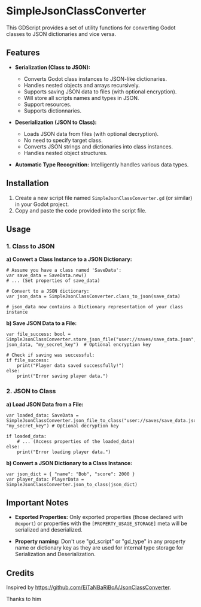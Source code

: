 # SimpleJsonClassConverter

This GDScript provides a set of utility functions for converting Godot classes to JSON dictionaries and vice versa. 

## Features

* **Serialization (Class to JSON):**
	* Converts Godot class instances to JSON-like dictionaries.
	* Handles nested objects and arrays recursively.
	* Supports saving JSON data to files (with optional encryption).
	* Will store all scripts names and types in JSON.
	* Support resources.
	* Supports dictionnaries.
* **Deserialization (JSON to Class):**
	* Loads JSON data from files (with optional decryption).
	* No need to specify target class.
	* Converts JSON strings and dictionaries into class instances.
	* Handles nested object structures.

* **Automatic Type Recognition:**  Intelligently handles various data types.

## Installation

1. Create a new script file named `SimpleJsonClassConverter.gd` (or similar) in your Godot project.
2. Copy and paste the code provided into the script file.

## Usage

### 1. Class to JSON

**a) Convert a Class Instance to a JSON Dictionary:**

```gdscript
# Assume you have a class named 'SaveData':
var save_data = SaveData.new()
# ... (Set properties of save_data)

# Convert to a JSON dictionary:
var json_data = SimpleJsonClassConverter.class_to_json(save_data) 

# json_data now contains a Dictionary representation of your class instance
```


**b) Save JSON Data to a File:**

```gdscript
var file_success: bool = SimpleJsonClassConverter.store_json_file("user://saves/save_data.json", json_data, "my_secret_key")  # Optional encryption key

# Check if saving was successful:
if file_success:
	print("Player data saved successfully!")
else:
	print("Error saving player data.") 
```

### 2. JSON to Class

**a) Load JSON Data from a File:**

```gdscript
var loaded_data: SaveData = SimpleJsonClassConverter.json_file_to_class("user://saves/save_data.json", "my_secret_key") # Optional decryption key

if loaded_data:
	# ... (Access properties of the loaded_data)
else:
	print("Error loading player data.")
```

**b) Convert a JSON Dictionary to a Class Instance:**

```gdscript
var json_dict = { "name": "Bob", "score": 2000 }
var player_data: PlayerData = SimpleJsonClassConverter.json_to_class(json_dict)
```

## Important Notes

* **Exported Properties:** Only exported properties (those declared with `@export`) or properties with the `[PROPERTY_USAGE_STORAGE]` meta will be serialized and deserialized.

* **Property naming:** Don't use "gd_script" or "gd_type" in any property name or dictionary key as they are used for internal type storage for Serialization and Deserialization.
## Credits

Inspired by https://github.com/EiTaNBaRiBoA/JsonClassConverter.

Thanks to him
